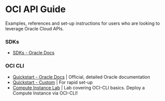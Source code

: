# OCI API Guide
Examples, references and set-up instructions for users who are looking to leverage Oracle Cloud APIs.

### SDKs

- [SDKs - Oracle Docs](https://docs.oracle.com/en-us/iaas/Content/API/Concepts/sdks.htm)

### OCI CLI

- [Quickstart - Oracle Docs](https://docs.oracle.com/en-us/iaas/Content/API/SDKDocs/cliinstall.htm#Quickstart) | Official, detailed Oracle documentation
- [Quickstart - Custom](./oci-cli/setup-instructions.md) | For rapid set-up
- [Compute Instance Lab](./oci-cli/compute-lab.md) | Lab covering OCI-CLI basics. Deploy a Compute Instance via OCI-CLI!